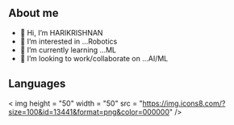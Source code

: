 ## About me
- 👋 Hi, I’m HARIKRISHNAN
- 👀 I’m interested in ...Robotics
- 🌱 I’m currently learning ...ML
- 💞️ I’m looking to work/collaborate on ...AI/ML
## Languages 
< img height = "50" width = "50" src = "https://img.icons8.com/?size=100&id=13441&format=png&color=000000" />
